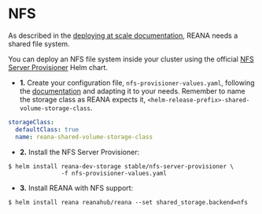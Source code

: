 # NFS

As described in the [deploying at scale documentation](../../../development/deploying-at-scale/index.md), REANA needs a shared file system.

You can deploy an NFS file system inside your cluster using the official [NFS Server Provisioner](https://github.com/helm/charts/tree/master/stable/nfs-server-provisioner) Helm chart.

- **1.** Create your configuration file, `nfs-provisioner-values.yaml`, following the [documentation](https://github.com/helm/charts/tree/master/stable/nfs-server-provisioner#recommended-persistence-configuration-examples) and adapting it to your needs. Remember to name the storage class as REANA expects it, `<helm-release-prefix>-shared-volume-storage-class`.

```yaml hl_lines="3"
storageClass:
  defaultClass: true
  name: reana-shared-volume-storage-class
```

- **2.** Install the NFS Server Provisioner:

```console
$ helm install reana-dev-storage stable/nfs-server-provisioner \
               -f nfs-provisioner-values.yaml
```

- **3.** Install REANA with NFS support:

```console
$ helm install reana reanahub/reana --set shared_storage.backend=nfs
```
